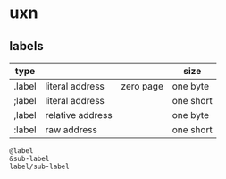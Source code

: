 # uxn

## labels

|type  |                |         |size     |
|------|----------------|---------|---------|
|.label|literal address |zero page|one byte |
|;label|literal address |         |one short|
|,label|relative address|         |one byte |
|:label|raw address     |         |one short|

    @label
    &sub-label
    label/sub-label

